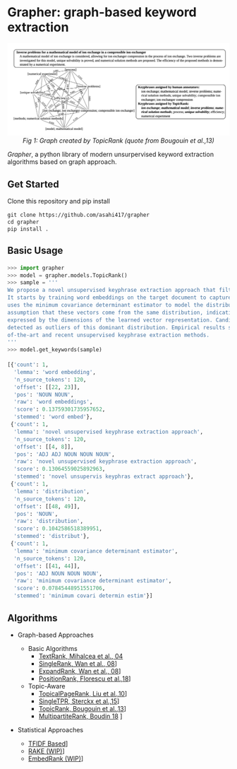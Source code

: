 
# Grapher: graph-based keyword extraction


<p align="center">
  <img src="./asset/topic_rank_fig.png" width="700">
  <br><i>Fig 1: Graph created by TopicRank (quote from Bougouin et al.,13) </i>
</p>


*Grapher*, a python library of modern unsurpervised keyword extraction algorithms based on graph approach.

## Get Started
Clone this repository and pip install

```
git clone https://github.com/asahi417/grapher
cd grapher
pip install .
```

## Basic Usage
```python
>>> import grapher
>>> model = grapher.models.TopicRank()
>>> sample = '''
We propose a novel unsupervised keyphrase extraction approach that filters candidate keywords using outlier detection.
It starts by training word embeddings on the target document to capture semantic regularities among the words. It then
uses the minimum covariance determinant estimator to model the distribution of non-keyphrase word vectors, under the
assumption that these vectors come from the same distribution, indicative of their irrelevance to the semantics
expressed by the dimensions of the learned vector representation. Candidate keyphrases only consist of words that are
detected as outliers of this dominant distribution. Empirical results show that our approach outperforms state
of-the-art and recent unsupervised keyphrase extraction methods.
'''
>>> model.get_keywords(sample)

[{'count': 1,
  'lemma': 'word embedding',
  'n_source_tokens': 120,
  'offset': [[22, 23]],
  'pos': 'NOUN NOUN',
  'raw': 'word embeddings',
  'score': 0.13759301735957652,
  'stemmed': 'word embed'},
 {'count': 1,
  'lemma': 'novel unsupervised keyphrase extraction approach',
  'n_source_tokens': 120,
  'offset': [[4, 8]],
  'pos': 'ADJ ADJ NOUN NOUN NOUN',
  'raw': 'novel unsupervised keyphrase extraction approach',
  'score': 0.13064559025892963,
  'stemmed': 'novel unsupervis keyphras extract approach'},
 {'count': 1,
  'lemma': 'distribution',
  'n_source_tokens': 120,
  'offset': [[48, 49]],
  'pos': 'NOUN',
  'raw': 'distribution',
  'score': 0.1042586518389951,
  'stemmed': 'distribut'},
 {'count': 1,
  'lemma': 'minimum covariance determinant estimator',
  'n_source_tokens': 120,
  'offset': [[41, 44]],
  'pos': 'ADJ NOUN NOUN NOUN',
  'raw': 'minimum covariance determinant estimator',
  'score': 0.07845448951551706,
  'stemmed': 'minimum covari determin estim'}]
```

## Algorithms
- Graph-based Approaches
    - Basic Algorithms
        - [TextRank, Mihalcea et al., 04](https://web.eecs.umich.edu/~mihalcea/papers/mihalcea.emnlp04.pdf)
        - [SingleRank, Wan et al., 08](https://aclanthology.info/pdf/C/C08/C08-1122.pdf)]
        - [ExpandRank, Wan et al., 08](https://pdfs.semanticscholar.org/8a99/634e0b418ee61c9bd81f61d334b80486dc53.pdf)]
        - [PositionRank, Florescu et al.,18](http://people.cs.ksu.edu/~ccaragea/papers/acl17.pdf)]
    - Topic-Aware
        - [TopicalPageRank, Liu et al.,10](http://nlp.csai.tsinghua.edu.cn/~lzy/publications/emnlp2010.pdf)]
        - [SingleTPR, Sterckx et al.,15](https://core.ac.uk/download/pdf/55828317.pdf)]
        - [TopicRank, Bougouin et al.,13](http://www.aclweb.org/anthology/I13-1062)]
        - [MultipartiteRank, Boudin 18](https://arxiv.org/pdf/1803.08721.pdf) ]

- Statistical Approaches
    - [TFIDF Based](http://aclweb.org/anthology/S10-1041)]
    - [RAKE (WIP)](https://pdfs.semanticscholar.org/5a58/00deb6461b3d022c8465e5286908de9f8d4e.pdf)]
    - [EmbedRank (WIP)](http://www.aclweb.org/anthology/K18-1022)] 

 